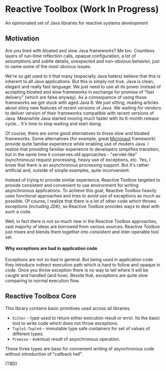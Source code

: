 # Reactive Toolbox (Work In Progress) 
An opinionated set of Java libraries for reactive systems development

## Motivation
Are you tired with bloated and slow Java frameworks? Me too. Countless layers of run-time reflection calls, opaque configuration, 
a lot of assumptions and subtle details, unexpected and non-obvious behavior, just to name some of the most obvious issues.

We're so get used to it that many (especially Java haters) believe that this is inherent to all Java applications. But this is 
simply not true. Java is clean, elegant and really fast language. We just need to use all its power instead of accepting bloated 
and slow frameworks in exchange for promise of "fast delivery" (which are false anyway). As a consequence of using those frameworks 
we got stuck with aged Java 8. We just sitting, reading articles about shiny new features of recent versions of Java. We waiting for 
vendors to deliver version of their frameworks compatible with recent versions of Java. Meanwhile Java started moving much faster 
with its 6-month release cycle... It's time to stop waiting and start doing.

Of course, there are some good alternatives to those slow and bloated frameworks. Some alternatives (for example, great 
[Micronaut](https://micronaut.io/) framework) provide quite familiar experience while enabling use of modern Java. 
I realize that providing familiar experience to developers simplifies transition,
but in the same time it conserves old approaches - "servlet-like" (synchronous) request processing, heavy use of exceptions, etc.
Yes, I know that there is an asynchronous processing support. But it's rather artificial and, outside of simple examples, 
quite inconvenient.

Instead of trying to provide similar experience, Reactive Toolbox targeted to provide consistent and convenient to use environment 
for writing asynchronous applications. To achieve this goal, Reactive Toolbox heavily uses functional approaches and tries to avoid 
use of exceptions as much as possible. Of course, I realize that there is a lot of other code which throws exceptions (including JDK), 
so Reactive Toolbox provides ways to deal with such a code.

Well, in fact there is not so much new in the Reactive Toolbox approaches, vast majority of ideas are borrowed from various sources.
Reactive Toolbox just mixes and blends them together into consistent and inter-operable tool set.

#### Why exceptions are bad in application code
Exceptions are not so bad in general. But being used in application code they introduce indirect execution path which is hard to follow
and opaque in code. Once you throw exception there is no way to tell where it will be caught and handled (and how). Beside that, 
exceptions are quite slow comparing to normal execution flow.

## Reactive Toolbox Core

This library contains basic primitives used across all libraries.

- ``Either`` - type used to return either execution result or error. Its the basic tool to write code which does not throw exceptions. 
- ``Tuple1-Tuple9`` - immutable type safe containers for set of values of different types.
- ``Promise`` - eventual result of asynchronous operation.

These three types are base for convenient writing of asynchronous code without introduction of "callback hell".

(TBD)
